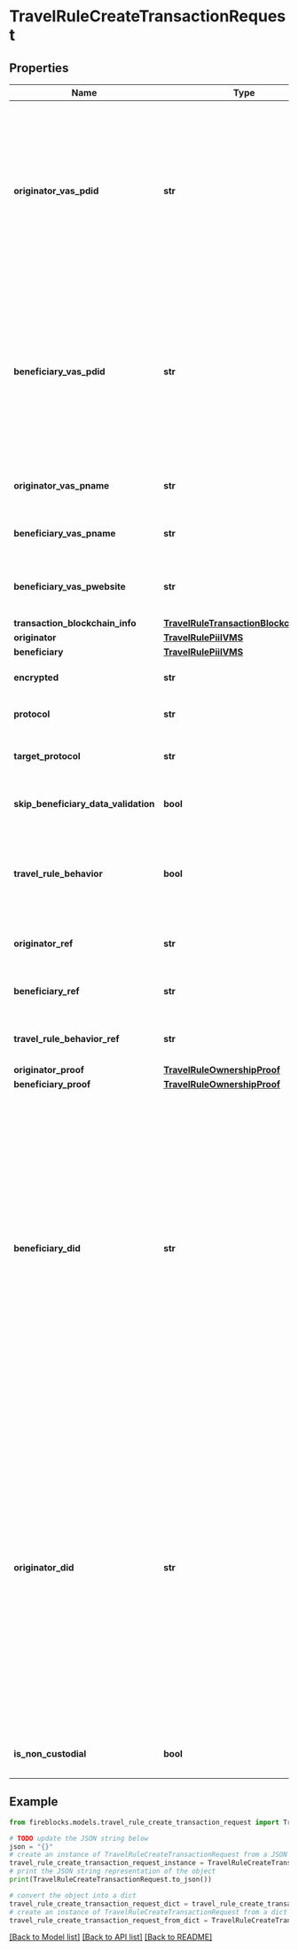 # TravelRuleCreateTransactionRequest


## Properties

Name | Type | Description | Notes
------------ | ------------- | ------------- | -------------
**originator_vas_pdid** | **str** | The Decentralized Identifier (DID) of the exchange (VASP) that is sending the virtual assets. This identifier is unique to the exchange and is generated when the exchange&#39;s account is  created in the Notabene network. | [optional] 
**beneficiary_vas_pdid** | **str** | The Decentralized Identifier (DID) of the exchange (VASP) that is receiving the virtual assets. This identifier is unique to the exchange and is generated when the exchange&#39;s account is  created in the Notabene network. | [optional] 
**originator_vas_pname** | **str** | The name of the VASP acting as the transaction originator. | [optional] 
**beneficiary_vas_pname** | **str** | The name of the VASP acting as the transaction beneficiary. | [optional] 
**beneficiary_vas_pwebsite** | **str** | The website of the VASP acting as the transaction beneficiary. | [optional] 
**transaction_blockchain_info** | [**TravelRuleTransactionBlockchainInfo**](TravelRuleTransactionBlockchainInfo.md) |  | [optional] 
**originator** | [**TravelRulePiiIVMS**](TravelRulePiiIVMS.md) |  | 
**beneficiary** | [**TravelRulePiiIVMS**](TravelRulePiiIVMS.md) |  | 
**encrypted** | **str** | Encrypted data related to the transaction. | [optional] 
**protocol** | **str** | The protocol used to perform the travel rule. | [optional] 
**target_protocol** | **str** | The target protocol for GTR (Global Travel Rule) transfers. | [optional] 
**skip_beneficiary_data_validation** | **bool** | Whether to skip validation of beneficiary data. | [optional] 
**travel_rule_behavior** | **bool** | Whether to check if the transaction complies with the travel rule in the beneficiary VASP&#39;s jurisdiction. | [optional] 
**originator_ref** | **str** | A reference ID related to the originator of the transaction. | [optional] 
**beneficiary_ref** | **str** | A reference ID related to the beneficiary of the transaction. | [optional] 
**travel_rule_behavior_ref** | **str** | A reference ID related to the travel rule behavior. | [optional] 
**originator_proof** | [**TravelRuleOwnershipProof**](TravelRuleOwnershipProof.md) |  | [optional] 
**beneficiary_proof** | [**TravelRuleOwnershipProof**](TravelRuleOwnershipProof.md) |  | [optional] 
**beneficiary_did** | **str** | The Decentralized Identifier (DID) of the person at the receiving exchange (VASP).  This identifier is generated when the customer is registered in the Notabene network,  or automatically created based on the &#x60;beneficiaryRef&#x60;.  - If neither &#x60;beneficiaryRef&#x60; nor &#x60;beneficiaryDid&#x60; is provided in the &#x60;txCreate&#x60; payload,    a new random DID is generated for every transaction. | [optional] 
**originator_did** | **str** | The Decentralized Identifier (DID) of the person at the exchange (VASP) who is requesting the withdrawal. This identifier is generated when the customer is registered in the Notabene network or automatically created based on the &#x60;originatorRef&#x60;.  - If neither &#x60;originatorRef&#x60; nor &#x60;originatorDid&#x60; is provided in the &#x60;txCreate&#x60; payload,    a new random DID is generated for every transaction. | [optional] 
**is_non_custodial** | **bool** | Indicates if the transaction involves a non-custodial wallet. | [optional] 

## Example

```python
from fireblocks.models.travel_rule_create_transaction_request import TravelRuleCreateTransactionRequest

# TODO update the JSON string below
json = "{}"
# create an instance of TravelRuleCreateTransactionRequest from a JSON string
travel_rule_create_transaction_request_instance = TravelRuleCreateTransactionRequest.from_json(json)
# print the JSON string representation of the object
print(TravelRuleCreateTransactionRequest.to_json())

# convert the object into a dict
travel_rule_create_transaction_request_dict = travel_rule_create_transaction_request_instance.to_dict()
# create an instance of TravelRuleCreateTransactionRequest from a dict
travel_rule_create_transaction_request_from_dict = TravelRuleCreateTransactionRequest.from_dict(travel_rule_create_transaction_request_dict)
```
[[Back to Model list]](../README.md#documentation-for-models) [[Back to API list]](../README.md#documentation-for-api-endpoints) [[Back to README]](../README.md)



